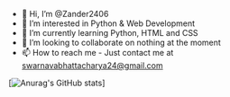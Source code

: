 - 👋 Hi, I’m @Zander2406
- 👀 I’m interested in Python & Web Development
- 🌱 I’m currently learning Python, HTML and CSS
- 💞️ I’m looking to collaborate on nothing at the moment
- 📫 How to reach me - Just contact me at swarnavabhattacharya24@gmail.com

<!---
Zander2406/Zander2406 is a ✨ special ✨ repository because its `README.md` (this file) appears on your GitHub profile.
You can click the Preview link to take a look at your changes.
--->


[![Anurag's GitHub stats](https://github-readme-stats.vercel.app/api?username=Zander2406)]
